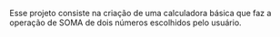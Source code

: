 Esse projeto consiste na criação de uma calculadora básica que faz a operação de SOMA de dois números escolhidos pelo usuário.
